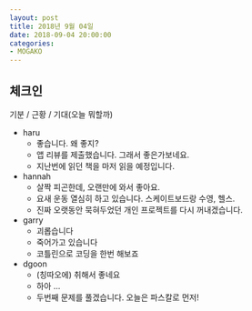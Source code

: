 ```yaml
---
layout: post
title: 2018년 9월 04일
date: 2018-09-04 20:00:00
categories:
- MOGAKO
---
```


## 체크인

기분 / 근황 / 기대(오늘 뭐할까)

* haru
  * 좋습니다. 왜 좋지?
  * 앱 리뷰를 제출했습니다. 그래서 좋은가보네요.
  * 지난번에 읽던 책을 마저 읽을 예정입니다.
* hannah
  * 살짝 피곤한데, 오랜만에 와서 좋아요.
  * 요새 운동 열심히 하고 있습니다. 스케이트보드랑 수영, 헬스.
  * 진짜 오랫동안 묵혀두었던 개인 프로젝트를 다시 꺼내겠습니다.
* garry
  * 괴롭습니다 
  * 죽어가고 있습니다
  * 코틀린으로 코딩을 한번 해보죠 
* dgoon
  * (칭따오에) 취해서 좋네요
  * 하아 ...
  * 두번째 문제를 풀겠습니다. 오늘은 파스칼로 먼저!
